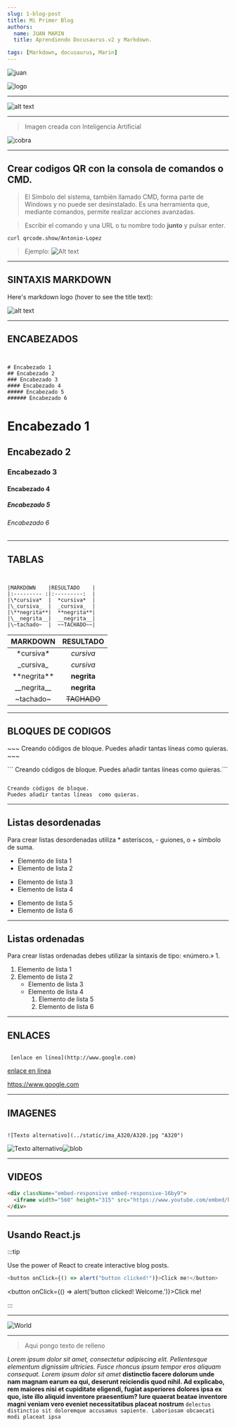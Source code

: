 ```yaml
---
slug: 1-blog-post
title: Mi Primer Blog
authors:
  name: JUAN MARIN
  title: Aprendiendo Docusaurus.v2 y Markdown.

tags: [Markdown, docusaurus, Marin]
---
```


![juan](../static/img-png/juan3.png)

![logo](./imagenes/logo.jpg)

 
 
---

![alt text][logo]

 

---
> Imagen creada con Inteligencia Artificial

![cobra](../static/img-png/cobra.png)

---



## Crear codigos QR con la consola de comandos o CMD.




> El Símbolo del sistema, también llamado CMD, forma parte de Windows y no puede ser desinstalado. Es una herramienta que, mediante comandos, permite realizar acciones avanzadas.

> Escribir el comando y una URL o tu nombre todo **junto** y pulsar enter.

`curl qrcode.show/Antonio-Lopez ` 

> Ejemplo:
  ![Alt text](./imagenes/qr.png)  
 
---
 




## SINTAXIS MARKDOWN

Here's markdown logo (hover to see the title text):

![alt text][logo]

[logo]: https://github.com/adam-p/markdown-here/raw/master/src/common/images/icon48.png "Este es el logo de Markdown"

---

## ENCABEZADOS

```


# Encabezado 1
## Encabezado 2
### Encabezado 3
#### Encabezado 4
##### Encabezado 5
###### Encabezado 6

```

# Encabezado 1

## Encabezado 2

### Encabezado 3

#### Encabezado 4

##### Encabezado 5

###### Encabezado 6

---

## TABLAS

```


|MARKDOWN	 |RESULTADO    |
|:--------- :|:---------:  |
|\*cursiva*  |	*cursiva*  |
|\_cursiva_  |	_cursiva_  |
|\**negrita**|	**negrita**|
|\__negrita__|	__negrita__|
|\~tachado~  |  ~~TACHADO~~|

```

|    MARKDOWN     |  RESULTADO  |
| :-------------: | :---------: |
|   \*cursiva\*   |  _cursiva_  |
|   \_cursiva\_   |  _cursiva_  |
| \*\*negrita\*\* | **negrita** |
| \_\_negrita\_\_ | **negrita** |
|   \~tachado~    | ~~TACHADO~~ |

---

## BLOQUES DE CODIGOS

\~~~
Creando códigos de bloque.
Puedes añadir tantas líneas como quieras. ~~~

\```
Creando códigos de bloque.
Puedes añadir tantas líneas como quieras.```

```

Creando códigos de bloque.
Puedes añadir tantas líneas  como quieras.
```

---

## Listas desordenadas

Para crear listas desordenadas utiliza \* asteriscos, - guiones, o + símbolo de suma.

- Elemento de lista 1
- Elemento de lista 2

* Elemento de lista 3
* Elemento de lista 4

- Elemento de lista 5
- Elemento de lista 6

---

## Listas ordenadas

Para crear listas ordenadas debes utilizar la sintaxis de tipo: «número.» 1.

1. Elemento de lista 1
2. Elemento de lista 2
   - Elemento de lista 3
   - Elemento de lista 4
     1. Elemento de lista 5
     2. Elemento de lista 6

---

## ENLACES

```

 [enlace en línea](http://www.google.com)
```

[enlace en línea](https://www.google.com)

<https://www.google.com>

---

## IMAGENES

```

![Texto alternativo](../static/ima_A320/A320.jpg "A320")
```

![Texto alternativo](../static/ima_A320/A320.jpg "A320")![blob](../static/img-svg/blob1.svg "blob")

---

## VIDEOS

```html
<div className="embed-responsive embed-responsive-16by9">
  <iframe width="560" height="315" src="https://www.youtube.com/embed/kKHGgRUfNfc" title="YouTube video player" frameBorder="0" allow="accelerometer; autoplay; clipboard-write; encrypted-media; gyroscope; picture-in-picture; web-share" allowFullScreen></iframe>
</div>
```

 


---

## Usando React.js

:::tip

Use the power of React to create interactive blog posts.

```js
<button onClick={() => alert("button clicked!")}>Click me!</button>
```

<button onClick={() => alert('button clicked! Welcome.')}>Click me!</button>

:::

---
 
 ![World](../static/img-svg/World.svg)   
 
 

 

---
> Aqui pongo texto de relleno

_Lorem ipsum dolor sit amet, consectetur adipiscing elit. Pellentesque elementum dignissim ultricies. Fusce rhoncus ipsum tempor eros aliquam consequat. Lorem ipsum dolor sit amet_
**distinctio facere dolorum unde nam magnam earum ea qui, deserunt reiciendis quod nihil. Ad explicabo, rem maiores nisi et cupiditate eligendi, fugiat asperiores dolores ipsa ex quo, iste illo aliquid inventore praesentium? Iure quaerat beatae inventore magni veniam vero eveniet necessitatibus placeat nostrum** `delectus distinctio sit doloremque accusamus sapiente. Laboriosam obcaecati modi placeat ipsa `
